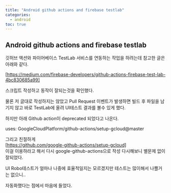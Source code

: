 ```yaml
---
title: "Android github actions and firebase testlab"
categories: 
  - android
toc: true
---
```


## Android github actions and firebase testlab

깃허브 액션와 파이어베이스 TestLab 서비스를 연동하는 작업을 하려는데 참고한 글은 아래와 같다.
  
[https://medium.com/firebase-developers/github-actions-firebase-test-lab-4bc830685a99]
  
스크립트 작성하고 동작이 잘되는것을 확인했다.
  
물론 저 글대로 작성하지는 않았고
Pull Request 이벤트가 발생하면 
빌드 후 파일을 남기지 않고 바로 TestLab에 올려 UI테스트 결과를 볼수 있게 했다.
  
하지만 아래 Github action이 deprecated 되었다고 나온다.
  
uses: GoogleCloudPlatform/github-actions/setup-gcloud@master
  
그리고 친절하게   
[https://github.com/google-github-actions/setup-gcloud]  
이걸 이용하라고 해서 다시 google-github-actions으로 작성 다시해보니
별문제 없이 잘되었다.  
  
UI Robo테스트가 얼마나 나중에 효율적일지는 모르겠지만
테스트는 많이해서 나쁠거는 없으니..
  
자동화했다는 점에서 마음에 들었다.
